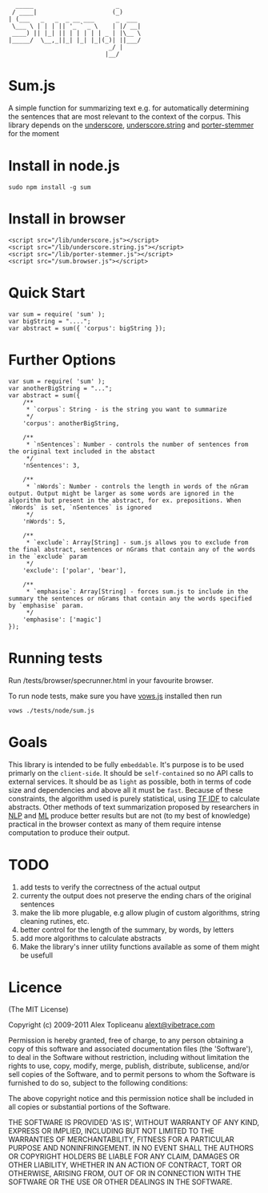 	  _____                       _      
	 / ____|                     (_)     
	| (___   _   _  _ __ ___      _  ___ 
	 \___ \ | | | || '_ ` _ \    | |/ __|
	 ____) || |_| || | | | | | _ | |\__ \
	|_____/  \__,_||_| |_| |_|(_)| ||___/
								_/ |     
							   |__/      

Sum.js
============

A simple function for summarizing text e.g. for automatically determining the sentences that are most relevant to the context of the corpus.
This library depends on the [underscore](http://documentcloud.github.com/underscore/), [underscore.string](http://epeli.github.com/underscore.string/) and [porter-stemmer](https://github.com/jedp/porter-stemmer) for the moment

Install in node.js
==================
	sudo npm install -g sum

Install in browser
==================
	<script src="/lib/underscore.js"></script>	
	<script src="/lib/underscore.string.js"></script>	
	<script src="/lib/porter-stemmer.js"></script>
	<script src="/sum.browser.js"></script>
	

Quick Start
===========
	var sum = require( 'sum' );
	var bigString = "....";
	var abstract = sum({ 'corpus': bigString });
	

Further Options
===============
	var sum = require( 'sum' );
	var anotherBigString = "...";
	var abstract = sum({
		/**
		 * `corpus`: String - is the string you want to summarize
		 */
		'corpus': anotherBigString,

		/** 
		 * `nSentences`: Number - controls the number of sentences from the original text included in the abstact
		 */
		'nSentences': 3,

		/** 
		 * `nWords`: Number - controls the length in words of the nGram output. Output might be larger as some words are ignored in the algorithm but present in the abstract, for ex. prepositions. When `nWords` is set, `nSentences` is ignored
		 */
		'nWords': 5,
		
		/**
		 * `exclude`: Array[String] - sum.js allows you to exclude from the final abstract, sentences or nGrams that contain any of the words in the `exclude` param
		 */
		'exclude': ['polar', 'bear'], 

		/**
		 * `emphasise`: Array[String] - forces sum.js to include in the summary the sentences or nGrams that contain any the words specified by `emphasise` param.
		 */
		'emphasise': ['magic'] 
	});


Running tests
=============
Run /tests/browser/specrunner.html in your favourite browser.

To run node tests, make sure you have [vows.js](http://vowsjs.org) installed then run

	vows ./tests/node/sum.js 


Goals
=====

This library is intended to be fully `embeddable`. It's purpose is to be used primarly on the `client-side`. 
It should be `self-contained` so no API calls to external services.
It should be as `light` as possible, both in terms of code size and dependencies and above all it must be `fast`.
Because of these constraints, the algorithm used is purely statistical, using [TF IDF](http://en.wikipedia.org/wiki/Tf*idf) to calculate abstracts.
Other methods of text summarization proposed by researchers in [NLP](http://en.wikipedia.org/wiki/Natural_language_processing) and [ML](http://en.wikipedia.org/wiki/Machine_learning) produce better results but are not (to my best of knowledge) practical in the browser context as many of them require intense computation to produce their output.

	
TODO
====
1. add tests to verify the correctness of the actual output
2. currenty the output does not preserve the ending chars of the original sentences
3. make the lib more plugable, e.g allow plugin of custom algorithms, string cleaning rutines, etc.
4. better control for the length of the summary, by words, by letters
5. add more algorithms to calculate abstracts
6. Make the library's inner utility functions available as some of them might be usefull


Licence
=======

(The MIT License)

Copyright (c) 2009-2011 Alex Topliceanu <alext@vibetrace.com>

Permission is hereby granted, free of charge, to any person obtaining
a copy of this software and associated documentation files (the
'Software'), to deal in the Software without restriction, including
without limitation the rights to use, copy, modify, merge, publish,
distribute, sublicense, and/or sell copies of the Software, and to
permit persons to whom the Software is furnished to do so, subject to
the following conditions:

The above copyright notice and this permission notice shall be
included in all copies or substantial portions of the Software.

THE SOFTWARE IS PROVIDED 'AS IS', WITHOUT WARRANTY OF ANY KIND,
EXPRESS OR IMPLIED, INCLUDING BUT NOT LIMITED TO THE WARRANTIES OF
MERCHANTABILITY, FITNESS FOR A PARTICULAR PURPOSE AND NONINFRINGEMENT.
IN NO EVENT SHALL THE AUTHORS OR COPYRIGHT HOLDERS BE LIABLE FOR ANY
CLAIM, DAMAGES OR OTHER LIABILITY, WHETHER IN AN ACTION OF CONTRACT,
TORT OR OTHERWISE, ARISING FROM, OUT OF OR IN CONNECTION WITH THE
SOFTWARE OR THE USE OR OTHER DEALINGS IN THE SOFTWARE.
